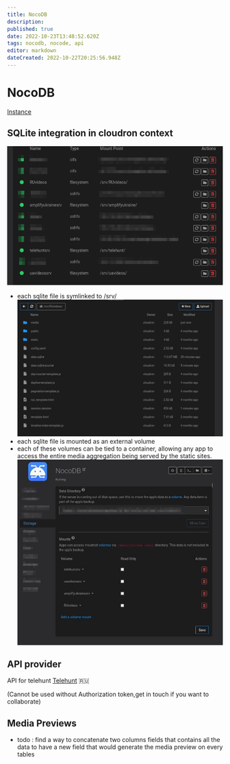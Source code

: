 ```yaml
---
title: NocoDB
description: 
published: true
date: 2022-10-23T13:48:52.620Z
tags: nocodb, nocode, api
editor: markdown
dateCreated: 2022-10-22T20:25:56.948Z
---
```


# NocoDB
[Instance ](https://nocodb.osintukraine.com/dashboard/)

## SQLite integration in cloudron context
![sqlitemount.png](/sqlitemount.png)
- each sqlite file is symlinked to /srv/
![2022-10-23_15-34.jpg](/2022-10-23_15-34.jpg)
- each sqlite file is mounted as an external volume
- each of these volumes can be tied to a container, allowing any app to access the entire media aggregation being served by the static sites. 
![2022-10-23_15-37.jpg](/2022-10-23_15-37.jpg)

## API provider
API for telehunt [Telehunt](https://nocodb.osintukraine.com/api/v1/db/meta/projects/p_cpo18cl23r0sq4/swagger) 🇷🇺

(Cannot be used without Authorization token,get in touch if you want to collaborate) 


## Media Previews

- todo : find a way to concatenate two columns fields that contains all the data to have a new field that would generate the media preview on every tables